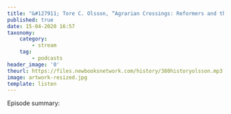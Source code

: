 ```yaml
---
title: "&#127911; Tore C. Olsson, “Agrarian Crossings: Reformers and the Remaking of the US and Mexican Countryside” (Princeton UP, 2017) | New Books Network"
published: true
date: 15-04-2020 16:57
taxonomy:
    category:
        - stream
    tag:
        - podcasts
header_image: '0'
theurl: https://files.newbooksnetwork.com/history/380historyolsson.mp3
image: artwork-resized.jpg
template: listen
--- 
```

Episode summary: 
